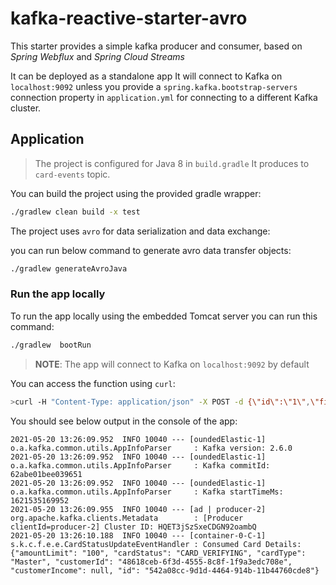 # kafka-reactive-starter-avro

This starter provides a simple kafka producer and consumer, based on _Spring Webflux_ and _Spring Cloud Streams_

It can be deployed as a standalone app
It will connect to Kafka on `localhost:9092` unless you provide a `spring.kafka.bootstrap-servers` connection property
in `application.yml` for connecting to a different Kafka cluster.

## Application

> The project is configured for Java 8 in `build.gradle`
>  It produces to `card-events` topic.

You can build the project using the provided gradle wrapper:

```bash
./gradlew clean build -x test
```

The project uses `avro` for data serialization and data exchange:

you can run below command to generate avro data transfer objects:
```bash
./gradlew generateAvroJava
```


### Run the app locally

To run the app locally using the embedded Tomcat server you can run this command:

```bash
./gradlew  bootRun
```

> **NOTE**: The app will connect to Kafka on `localhost:9092` by default

You can access the function using `curl`:

```bash
>curl -H "Content-Type: application/json" -X POST -d {\"id\":\"1\",\"firstName\":\"alex\",\"lastName\":\"smith\",\"phoneNumber\":\"432-245-0000\"} http://localhost:8080/customer/create
```

You should see below output in the console of the app:

```text
2021-05-20 13:26:09.952  INFO 10040 --- [oundedElastic-1] o.a.kafka.common.utils.AppInfoParser     : Kafka version: 2.6.0
2021-05-20 13:26:09.952  INFO 10040 --- [oundedElastic-1] o.a.kafka.common.utils.AppInfoParser     : Kafka commitId: 62abe01bee039651
2021-05-20 13:26:09.952  INFO 10040 --- [oundedElastic-1] o.a.kafka.common.utils.AppInfoParser     : Kafka startTimeMs: 1621535169952
2021-05-20 13:26:09.955  INFO 10040 --- [ad | producer-2] org.apache.kafka.clients.Metadata        : [Producer clientId=producer-2] Cluster ID: HQET3jSzSxeCDGN92oambQ
2021-05-20 13:26:10.188  INFO 10040 --- [container-0-C-1] s.k.c.f.e.e.CardStatusUpdateEventHandler : Consumed Card Details: {"amountLimit": "100", "cardStatus": "CARD_VERIFYING", "cardType": "Master", "customerId": "48618ceb-6f3d-4555-8c8f-1f9a3edc708e", "customerIncome": null, "id": "542a08cc-9d1d-4464-914b-11b44760cde8"}
```
